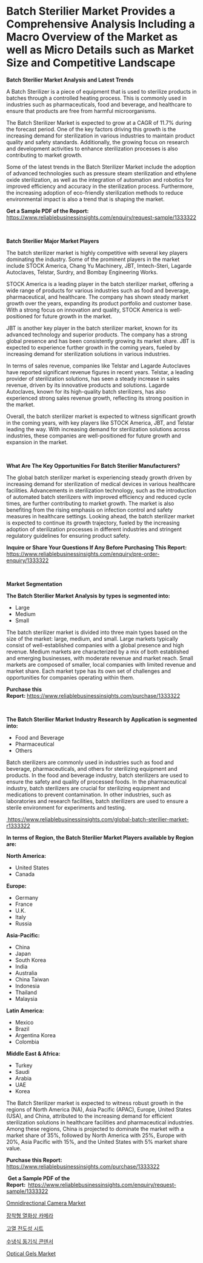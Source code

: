 <p><h1>Batch Sterilier Market Provides a Comprehensive Analysis Including a Macro Overview of the Market as well as Micro Details such as Market Size and Competitive Landscape</h1></p><p><strong>Batch Sterilier Market Analysis and Latest Trends</strong></p>
<p><p>A Batch Sterilizer is a piece of equipment that is used to sterilize products in batches through a controlled heating process. This is commonly used in industries such as pharmaceuticals, food and beverage, and healthcare to ensure that products are free from harmful microorganisms. </p><p>The Batch Sterilizer Market is expected to grow at a CAGR of 11.7% during the forecast period. One of the key factors driving this growth is the increasing demand for sterilization in various industries to maintain product quality and safety standards. Additionally, the growing focus on research and development activities to enhance sterilization processes is also contributing to market growth.</p><p>Some of the latest trends in the Batch Sterilizer Market include the adoption of advanced technologies such as pressure steam sterilization and ethylene oxide sterilization, as well as the integration of automation and robotics for improved efficiency and accuracy in the sterilization process. Furthermore, the increasing adoption of eco-friendly sterilization methods to reduce environmental impact is also a trend that is shaping the market.</p></p>
<p><strong>Get a Sample PDF of the Report:&nbsp;</strong> <a href="https://www.reliablebusinessinsights.com/enquiry/request-sample/1333322">https://www.reliablebusinessinsights.com/enquiry/request-sample/1333322</a></p>
<p>&nbsp;</p>
<p><strong>Batch Sterilier Major Market Players</strong></p>
<p><p>The batch sterilizer market is highly competitive with several key players dominating the industry. Some of the prominent players in the market include STOCK America, Chang Yu Machinery, JBT, Imtech-Steri, Lagarde Autoclaves, Telstar, Surdry, and Bombay Engineering Works.</p><p>STOCK America is a leading player in the batch sterilizer market, offering a wide range of products for various industries such as food and beverage, pharmaceutical, and healthcare. The company has shown steady market growth over the years, expanding its product portfolio and customer base. With a strong focus on innovation and quality, STOCK America is well-positioned for future growth in the market.</p><p>JBT is another key player in the batch sterilizer market, known for its advanced technology and superior products. The company has a strong global presence and has been consistently growing its market share. JBT is expected to experience further growth in the coming years, fueled by increasing demand for sterilization solutions in various industries.</p><p>In terms of sales revenue, companies like Telstar and Lagarde Autoclaves have reported significant revenue figures in recent years. Telstar, a leading provider of sterilization solutions, has seen a steady increase in sales revenue, driven by its innovative products and solutions. Lagarde Autoclaves, known for its high-quality batch sterilizers, has also experienced strong sales revenue growth, reflecting its strong position in the market.</p><p>Overall, the batch sterilizer market is expected to witness significant growth in the coming years, with key players like STOCK America, JBT, and Telstar leading the way. With increasing demand for sterilization solutions across industries, these companies are well-positioned for future growth and expansion in the market.</p></p>
<p>&nbsp;</p>
<p><strong>What Are The Key Opportunities For Batch Sterilier Manufacturers?</strong></p>
<p><p>The global batch sterilizer market is experiencing steady growth driven by increasing demand for sterilization of medical devices in various healthcare facilities. Advancements in sterilization technology, such as the introduction of automated batch sterilizers with improved efficiency and reduced cycle times, are further contributing to market growth. The market is also benefiting from the rising emphasis on infection control and safety measures in healthcare settings. Looking ahead, the batch sterilizer market is expected to continue its growth trajectory, fueled by the increasing adoption of sterilization processes in different industries and stringent regulatory guidelines for ensuring product safety.</p></p>
<p><strong>Inquire or Share Your Questions If Any Before Purchasing This Report:</strong> <a href="https://www.reliablebusinessinsights.com/enquiry/pre-order-enquiry/1333322">https://www.reliablebusinessinsights.com/enquiry/pre-order-enquiry/1333322</a></p>
<p>&nbsp;</p>
<p><strong>Market Segmentation</strong></p>
<p><strong>The Batch Sterilier Market Analysis by types is segmented into:</strong></p>
<p><ul><li>Large</li><li>Medium</li><li>Small</li></ul></p>
<p><p>The batch sterilizer market is divided into three main types based on the size of the market: large, medium, and small. Large markets typically consist of well-established companies with a global presence and high revenue. Medium markets are characterized by a mix of both established and emerging businesses, with moderate revenue and market reach. Small markets are composed of smaller, local companies with limited revenue and market share. Each market type has its own set of challenges and opportunities for companies operating within them.</p></p>
<p><strong>Purchase this Report:&nbsp;</strong><a href="https://www.reliablebusinessinsights.com/purchase/1333322">https://www.reliablebusinessinsights.com/purchase/1333322</a></p>
<p>&nbsp;</p>
<p><strong>The Batch Sterilier Market Industry Research by Application is segmented into:</strong></p>
<p><ul><li>Food and Beverage</li><li>Pharmaceutical</li><li>Others</li></ul></p>
<p><p>Batch sterilizers are commonly used in industries such as food and beverage, pharmaceuticals, and others for sterilizing equipment and products. In the food and beverage industry, batch sterilizers are used to ensure the safety and quality of processed foods. In the pharmaceutical industry, batch sterilizers are crucial for sterilizing equipment and medications to prevent contamination. In other industries, such as laboratories and research facilities, batch sterilizers are used to ensure a sterile environment for experiments and testing.</p></p>
<p><a href="https://www.reliablebusinessinsights.com/global-batch-sterilier-market-r1333322">&nbsp;https://www.reliablebusinessinsights.com/global-batch-sterilier-market-r1333322</a></p>
<p><strong>In terms of Region, the Batch Sterilier Market Players available by Region are:</strong></p>
<p>
    <p> <strong> North America: </strong>
        <ul>
            <li>United States</li>
            <li>Canada</li>
        </ul>
        </p> 
    <p> <strong> Europe: </strong>
        <ul>
            <li>Germany</li>
            <li>France</li>
            <li>U.K.</li>
            <li>Italy</li>
            <li>Russia</li>
        </ul>
        </p> 
    <p> <strong> Asia-Pacific: </strong>
        <ul>
            <li>China</li>
            <li>Japan</li>
            <li>South Korea</li>
            <li>India</li>
            <li>Australia</li>
            <li>China Taiwan</li>
            <li>Indonesia</li>
            <li>Thailand</li>
            <li>Malaysia</li>
        </ul>
        </p> 
    <p> <strong> Latin America: </strong>
        <ul>
            <li>Mexico</li>
            <li>Brazil</li>
            <li>Argentina Korea</li>
            <li>Colombia</li>
        </ul>
        </p> 
    <p> <strong> Middle East & Africa: </strong>
        <ul>
            <li>Turkey</li>
            <li>Saudi</li>
            <li>Arabia</li>
            <li>UAE</li>
            <li>Korea</li>
        </ul>
    </p>
    </p>
<p><p>The Batch Sterilizer market is expected to witness robust growth in the regions of North America (NA), Asia Pacific (APAC), Europe, United States (USA), and China, attributed to the increasing demand for efficient sterilization solutions in healthcare facilities and pharmaceutical industries. Among these regions, China is projected to dominate the market with a market share of 35%, followed by North America with 25%, Europe with 20%, Asia Pacific with 15%, and the United States with 5% market share value.</p></p>
<p><strong>Purchase this Report: </strong><a href="https://www.reliablebusinessinsights.com/purchase/1333322">https://www.reliablebusinessinsights.com/purchase/1333322</a></p>
<p>&nbsp;<strong>Get a Sample PDF of the Report:&nbsp;&nbsp;</strong><a href="https://www.reliablebusinessinsights.com/enquiry/request-sample/1333322">https://www.reliablebusinessinsights.com/enquiry/request-sample/1333322</a></p>
<p><strong></strong></p>
<p><p><a href="https://issuu.com/reportprime-2/docs/omnidirectional-camera-market-size-2030.pptx">Omnidirectional Camera Market</a></p><p><a href="https://medium.com/@daveblock56/%EC%9E%A5%EC%B0%A9%ED%98%95-%EC%97%B4%ED%99%94%EC%83%81-%EC%B9%B4%EB%A9%94%EB%9D%BC-%EC%8B%9C%EC%9E%A5-%EC%A0%90%EC%9C%A0%EC%9C%A8-%EB%B3%80%ED%99%94-%EB%B0%8F-%EC%8B%9C%EC%9E%A5-%EC%84%B1%EC%9E%A5-%ED%8A%B8%EB%A0%8C%EB%93%9C-2024%EB%85%84-2031%EB%85%84-03318158a358">장착형 열화상 카메라</a></p><p><a href="https://github.com/wallacBahrtyinger567686/Market-Research-Report-List-2/blob/main/167300492719.md">고열 전도성 시트</a></p><p><a href="https://medium.com/@felipegrrady654556/%EB%AC%BC-%EB%83%89%EA%B0%81-%EB%8F%99%EA%B8%B0-%EC%BB%A8%EB%8D%B4%EC%84%9C-%EC%8B%9C%EC%9E%A5-%ED%86%B5%EC%B0%B0-%EC%8B%9C%EC%9E%A5-%EB%8F%99%ED%96%A5-%EC%84%B1%EC%9E%A5-2024%EB%85%84%EB%B6%80%ED%84%B0-2031%EB%85%84%EA%B9%8C%EC%A7%80-%EC%98%88%EC%83%81%EB%90%9C-%EC%98%88%EC%B8%A1-ad3f4f11f330">수냉식 동기식 콘덴서</a></p><p><a href="https://issuu.com/reportprime-2/docs/optical-gels-market-size-2030.pptx">Optical Gels Market</a></p></p>